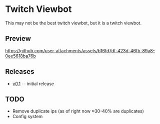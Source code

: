 # Twitch Viewbot

This may not be the best twitch viewbot, but it is a twitch viewbot.

## Preview

https://github.com/user-attachments/assets/b16fd7df-423d-46fb-89a8-0ee5618ba76b

## Releases

- [v0.1](https://github.com/ohkee/twitch-viewbot/releases/tag/v1.0) -- initial release

## TODO

* Remove duplicate ips (as of right now ≈30-40% are duplicates)
* Config system 
